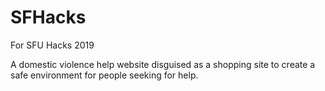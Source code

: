 # SFHacks
For SFU Hacks 2019

A domestic violence help website disguised as a shopping site to create a safe environment for people seeking for help. 
